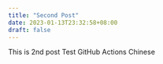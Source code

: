 ```yaml
---
title: "Second Post"
date: 2023-01-13T23:32:58+08:00
draft: false
---
```


This is 2nd post 
Test GitHub Actions 
Chinese

